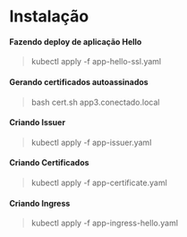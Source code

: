 # Instalação

#### Fazendo deploy de aplicação Hello
>kubectl apply -f app-hello-ssl.yaml 

#### Gerando certificados autoassinados
>bash cert.sh app3.conectado.local

#### Criando Issuer
>kubectl apply -f app-issuer.yaml 

#### Criando Certificados
>kubectl apply -f app-certificate.yaml 

#### Criando Ingress
>kubectl apply -f app-ingress-hello.yaml 
